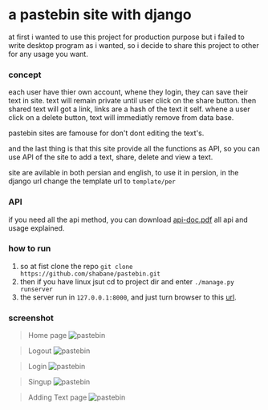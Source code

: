 # a pastebin site with django

at first i wanted to use this project for production purpose but i failed to write
desktop program as i wanted, so i decide to share this project to other for any usage
you want.


### concept

each user have thier own account, whene they login, they can save their text in site.
text will remain private until user click on the share button.
then shared text will got a link, links are a hash of the text it self.
whene a user click on a delete button, text will immediatly remove from data base.

pastebin sites are famouse for don't dont editing the text's.

and the last thing is that this site provide all the functions as API, so you can use
API of the site to add a text, share, delete and view a text.

site are avilable in both persian and english, to use it in persion, in the django url change
the template url to `template/per`



### API

if you need all the api method, you can download [api-doc.pdf](/document/api-doc.pdf)
all api and usage explained.

### how to run

1. so at fist clone the repo `git clone https://github.com/shabane/pastebin.git`
2. then if you have linux jsut cd to project dir and enter `./manage.py runserver`
3. the server run in `127.0.0.1:8000`, and just turn browser to this [url](127.0.0.1:8000).

### screenshot
> Home page
> ![pastebin](https://s4.uupload.ir/files/cmng_hnm6.jpg)

> Logout
> ![pastebin](https://s4.uupload.ir/files/logout_hg8g.jpg)

> Login
> ![pastebin](https://s4.uupload.ir/files/singin_fzf7.jpg)

> Singup
> ![pastebin](https://s4.uupload.ir/files/singup_8xe.jpg)

> Adding Text page
> ![pastebin](https://s4.uupload.ir/files/addtext_xku.jpg)
